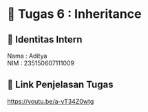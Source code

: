 # 📁 Tugas 6 : Inheritance

## 👤 Identitas Intern
Nama : Aditya   
NIM  : 235150607111009

## 🔗 Link Penjelasan Tugas

https://youtu.be/a-yT34Z0wtg

